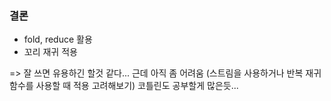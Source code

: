 ### 결론

* fold, reduce 활용 
* 꼬리 재귀 적용

=> 잘 쓰면 유용하긴 할것 같다... 근데 아직 좀 어려움
(스트림을 사용하거나 반복 재귀함수를 사용할 때 적용 고려해보기)
코틀린도 공부할게 많은듯...